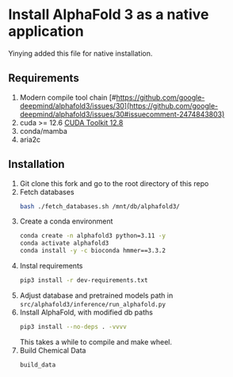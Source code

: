 # Install AlphaFold 3 as a native application

Yinying added this file for native installation.

## Requirements
1. Modern compile tool chain [#https://github.com/google-deepmind/alphafold3/issues/30](https://github.com/google-deepmind/alphafold3/issues/30#issuecomment-2474843803)
2. cuda >= 12.6 [CUDA Toolkit 12.8](https://developer.nvidia.com/cuda-downloads)
3. conda/mamba
4. aria2c


## Installation
1. Git clone this fork and go to the root directory of this repo
2. Fetch databases
    ```bash
    bash ./fetch_databases.sh /mnt/db/alphafold3/
    ```
3. Create a conda environment
    ```bash
    conda create -n alphafold3 python=3.11 -y
    conda activate alphafold3
    conda install -y -c bioconda hmmer==3.3.2
    ```
4. Instal requirements
    ```bash
    pip3 install -r dev-requirements.txt
    ```
5. Adjust database and pretrained models path in `src/alphafold3/inference/run_alphafold.py`
6. Install AlphaFold, with modified db paths
    ```bash
    pip3 install --no-deps . -vvvv
    ```
    This takes a while to compile and make wheel.
7. Build Chemical Data
   ```bash
   build_data
   ```
